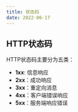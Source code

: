 ```yaml
---
title: 状态码
date: 2022-06-17
---
```


## HTTP状态码
HTTP状态码主要分为五类：
  - **1xx**: 信息响应
  - **2xx**：成功响应
  - **3xx**：重定向消息
  - **4xx**：客户端错误响应
  - **5xx**：服务端响应错误